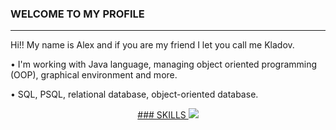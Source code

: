 ### WELCOME TO MY PROFILE
---------------------------------------------
Hi!! My name is Alex and if you are my friend I let you call me Kladov. 
<p>• I'm working with Java language, managing object oriented programming (OOP), graphical environment and more.</p>
<p>• SQL, PSQL, relational database, object-oriented database.</p>


<p align="center">
  <a href="https://skillicons.dev">
    ### SKILLS <img src="https://skillicons.dev/icons?i=java,cs,postgres,html,css,js" />
  </a>
</p>
